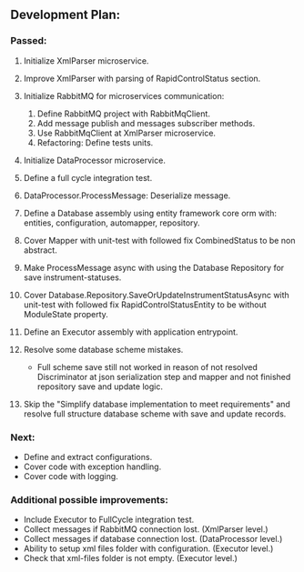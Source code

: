 ## Development Plan:

### Passed:

1. Initialize XmlParser microservice.
2. Improve XmlParser with parsing of RapidControlStatus section.
3. Initialize RabbitMQ for microservices communication:

   1. Define RabbitMQ project with RabbitMqClient.
   2. Add message publish and messages subscriber methods.
   3. Use RabbitMqClient at XmlParser microservice.
   4. Refactoring: Define tests units.

4. Initialize DataProcessor microservice.
5. Define a full cycle integration test.
6. DataProcessor.ProcessMessage: Deserialize message.
7. Define a Database assembly using entity framework core orm with: entities, configuration, automapper, repository.
8. Cover Mapper with unit-test with followed fix CombinedStatus to be non abstract.
9. Make ProcessMessage async with using the Database Repository for save instrument-statuses.
10. Cover Database.Repository.SaveOrUpdateInstrumentStatusAsync with unit-test with followed fix RapidControlStatusEntity to be without ModuleState property.
11. Define an Executor assembly with application entrypoint.
12. Resolve some database scheme mistakes. 
    - Full scheme save still not worked in reason of not resolved Discriminator at json serialization step and mapper and not finished repository save and update logic.
13. Skip the "Simplify database implementation to meet requirements" and resolve full structure database scheme with save and update records.

### Next:

- Define and extract configurations.
- Cover code with exception handling.
- Cover code with logging.

### Additional possible improvements:

- Include Executor to FullCycle integration test.
- Collect messages if RabbitMQ connection lost. (XmlParser level.)
- Collect messages if database connection lost. (DataProcessor level.)
- Ability to setup xml files folder with configuration. (Executor level.)
- Check that xml-files folder is not empty. (Executor level.)